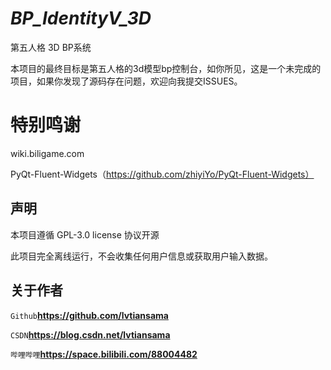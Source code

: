 # *BP_IdentityV_3D*

第五人格 3D BP系统

本项目的最终目标是第五人格的3d模型bp控制台，如你所见，这是一个未完成的项目，如果你发现了源码存在问题，欢迎向我提交ISSUES。

# 特别鸣谢
wiki.biligame.com

PyQt-Fluent-Widgets（https://github.com/zhiyiYo/PyQt-Fluent-Widgets）


## 声明

本项目遵循 GPL-3.0 license 协议开源

此项目完全离线运行，不会收集任何用户信息或获取用户输入数据。



## 关于作者

`Github`**https://github.com/lvtiansama**

`CSDN`**https://blog.csdn.net/lvtiansama**

`哔哩哔哩`**https://space.bilibili.com/88004482**
